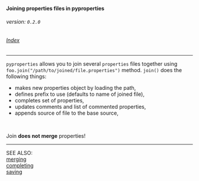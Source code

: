 #### Joining properties files in pyproperties
###### _version: ```0.2.0```_

###### [Index](index.mdown)
----


```pyproperties``` allows you to join several ```properties``` files together using ```foo.join("/path/to/joined/file.properties")``` method.
```join()``` does the following things:

*   makes new properties object by loading the path,
*   defines prefix to use (defaults to name of joined file),
*   completes set of properties,
*   updates comments and list of commented properties,
*   appends source of file to the base source,

&nbsp;

Join __does not merge__ properties! 

----

SEE ALSO:  
[merging](merging.mdown)  
[completing](completing.mdown)  
[saving](saving.mdown)